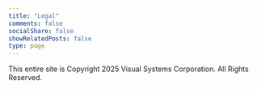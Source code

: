 ```yaml
---
title: "Legal"
comments: false
socialShare: false
showRelatedPosts: false
type: page
---
```



This entire site is Copyright 2025 Visual Systems Corporation. All Rights Reserved.
